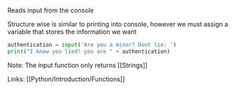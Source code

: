 Reads input from the console

Structure wise is similar to printing into console, however we must assign a variable that stores the information we want 

```python
authentication = input('Are you a minor? Dont lie: ')
print("I knew you lied! you are " + authentication)
```

Note: The input function only returns [[Strings]]

Links:
[[Python/Introduction/Functions]]
